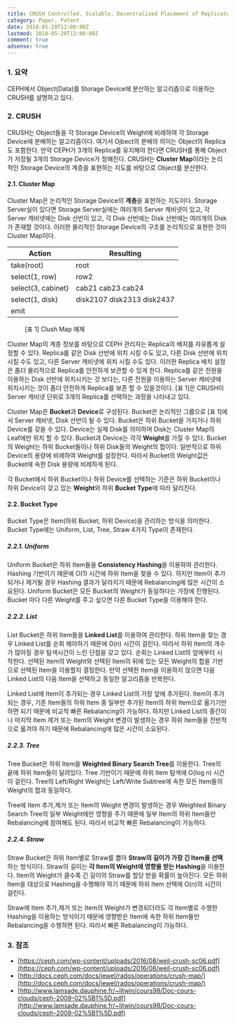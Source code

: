 ```yaml
---
title: CRUSH Controlled, Scalable, Decentralized Placement of Replicated Data
category: Paper, Patent
date: 2018-05-20T12:00:00Z
lastmod: 2018-05-20T12:00:00Z
comment: true
adsense: true
---
```


### 1. 요약

CEPH에서 Object(Data)를 Storage Device에 분산하는 알고리즘으로 이용하는 CRUSH를 설명하고 있다.

### 2. CRUSH

CRUSH는 Object들을 각 Storage Device의 Weight에 비례하여 각 Storage Device에 분배하는 알고리즘이다. 여기서 Ojbect의 분배의 의미는 Object의 Replica도 포함한다. 만약 CEPH가 3개의 Replica를 유지해야 한다면 CRUSH를 통해 Object가 저장될 3개의 Storage Device가 정해진다. CRUSH는 **Cluster Map**이라는 논리적인 Storage Device의 계층을 표현하는 지도를 바탕으로 Object를 분산한다.

#### 2.1. Cluster Map

Cluster Map은 논리적인 Storage Device의 **계층**을 표현하는 지도이다. Storage Server실이 있다면 Storage Server실에는 여러개의 Server 캐비넷이 있고, 각 Server 캐비넷에는 Disk 선반이 있고, 각 Disk 선반에는 Disk 선반에는 여러개의 Disk가 존재할 것이다. 이러한 물리적인 Storage Device의 구조를 논리적으로 표현한 것이 Cluster Map이다.

| Action | Resulting |
|---|---|
| take(root) | root |
| select(1, row) | row2 |
| select(3, cabinet) | cab21 cab23 cab24 |
| select(1, disk) | disk2107 disk2313 disk2437 |
| emit |  |

<figure>
<figcaption class="caption">[표 1] Clush Map 예제</figcaption>
</figure>

Cluster Map의 계층 정보를 바탕으로 CEPH 관리자는 Replica의 배치를 자유롭게 설정할 수 있다. Replica를 같은 Disk 선반에 위치 시킬 수도 있고, 다른 Disk 선반에 위치 시킬 수도 있고, 다른 Server 캐비넷에 위치 시킬 수도 있다. 이러한 Replica 배치 설정은 좀더 물리적으로 Replica를 안전하게 보관할 수 있게 한다. Replica를 같은 전원을 이용하는 Disk 선반에 위치시키는 것 보다는, 다른 전원을 이용하는 Server 캐비넷에 위치시키는 것이 좀더 안전하게 Replica를 보존 할 수 있을것이다. [표 1]은 CRUSH이 Server 캐비넷 단위로 3개의 Replica를 선택하는 과정을 나타내고 있다.

Cluster Map은 **Bucket**과 **Device**로 구성된다. Bucket은 논리적인 그룹으로 [표 1]에서 Server 캐비넷, Disk 선반이 될 수 있다. Bucket은 하위 Bucket을 가지거나 하위 Device를 갖을 수 있다. Device는 실제 Disk를 의미하며 Disk는 Cluster Map의 Leaf에만 위치 할 수 있다. Bucket과 Device는 각각 **Weight**를 가질 수 있다. Bucket의 Weight는 하위 Bucket들이나 하위 Disk들의 Weight의 합이다. 일반적으로 하위 Device의 용량에 비례하여 Weight를 설정한다. 따라서 Bucket의 Weight값은 Bucket에 속한 Disk 용량에 비례하게 된다.

각 Bucket에서 하위 Bucket이나 하위 Device를 선택하는 기준은 하위 Bucket이나 하위 Device이 갖고 있는 **Weight**와 하위 **Bucket Type**에 따라 달리진다.

#### 2.2. Bucket Type

Bucket Type은 Item(하위 Bucket, 하위 Device)을 관리하는 방식을 의미한다. Bucket Type에는 Uniform, List, Tree, Straw 4가지 Type이 존재한다.

##### 2.2.1. Uniform

Uniform Bucket은 하위 Item들을 **Consistency Hashing**을 이용하여 관리한다. Hashing 기반이기 때문에 O(1) 시간에 하위 Item을 찾을 수 있다. 하지만 Item이 추가되거나 제거될 경우 Hashing 결과가 달라지기 때문에 Rebalancing에 많은 시간이 소요된다. Uniform Bucket은 모든 Bucket의 Weight가 동일하다는 가정에 진행된다. Bucket 마다 다른 Weight를 주고 싶으면 다른 Bucket Type을 이용해야 한다.

##### 2.2.2. List

List Bucket은 하위 Item들을 **Linked List**를 이용하여 관리한다. 하위 Item을 찾는 경우 Linked List를 순회 해야하기 때문에 O(n) 시간이 걸린다. 따라서 하위 Item의 개수가 많아질 경우 탐색시간이 느린 단점을 갖고 있다. 순회는 Linked List의 앞에부터 시작한다. 선택된 Item의 Weight와 선택된 Item의 뒤에 있는 모든 Weight의 합을 기반으로 선택된 Item을 이용할지 결정한다. 만약 선택한 Item을 이용하지 않으면 다음 Linked List의 다음 Item을 선택하고 동일한 알고리즘을 반복한다.

Linked List에 Item이 추가되는 경우 Linked List의 가장 앞에 추가된다. Item이 추가되는 경우, 기존 Item들의 하위 Item 중 일부만 추가된 Item의 하위 Item으로 옮기기만 하면 되기 때문에 비교적 빠른 Rebalancing이 가능하다. 하지만 Linked List의 중간이나 마지막 Item 제거 또는 Item의 Weight 변경이 발생하는 경우 하위 Item들을 전반적으로 옮겨야 하기 때문에 Rebalancing에 많은 시간이 소요된다.

##### 2.2.3. Tree

Tree Bucket은 하위 Item을 **Weighted Binary Search Tree**를 이용한다. Tree의 끝에 하위 Item들이 달려있다. Tree 기반이기 때문에 하위 Item 탐색에 O(log n) 시간이 걸린다. Tree의 Left/Right Weight는 Left/Write Subtree에 속한 모든 Item들의 Weight의 합과 동일하다.

Tree에 Item 추가,제거 또는 Item의 Weight 변경이 발생하는 경우 Weighted Binary Search Tree의 일부 Weight에만 영향을 주기 때문에 일부 Item의 하위 Item들만 Rebalancing에 참여해도 된다. 따라서 비교적 빠른 Rebalancing이 가능하다.

##### 2.2.4. Straw

Straw Bucket은 하위 Item별로 Straw를 뽑아 **Straw의 길이가 가장 긴 Item을 선택**하는 방식이다. Straw의 길이는 **각 Item의 Weight에 영향을 받는 Hashing**을 이용한다. Item의 Weight가 클수록 긴 길이의 Straw를 할당 받을 확률이 높아진다. 모든 하위 Item을 대상으로 Hashing을 수행해야 하기 때문에 하위 Item 선택에 O(n)의 시간이 걸린다.

Straw에 Item 추가,제거 또는 Item의 Weight가 변경되더라도 각 Item별로 수행한 Hashing을 이용하는 방식이기 때문에 영향받은 Item에 속한 하위 Item들만 Rebalancing을 수행하면 된다. 따라서 빠른 Rebalancing이 가능하다.

### 3. 참조

* [https://ceph.com/wp-content/uploads/2016/08/weil-crush-sc06.pdf](https://ceph.com/wp-content/uploads/2016/08/weil-crush-sc06.pdf)
* [http://docs.ceph.com/docs/jewel/rados/operations/crush-map/](http://docs.ceph.com/docs/jewel/rados/operations/crush-map/)
* [http://www.lamsade.dauphine.fr/~litwin/cours98/Doc-cours-clouds/ceph-2009-02%5B1%5D.pdf](http://www.lamsade.dauphine.fr/~litwin/cours98/Doc-cours-clouds/ceph-2009-02%5B1%5D.pdf)